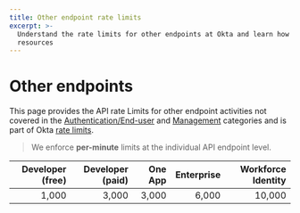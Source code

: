 ```yaml
---
title: Other endpoint rate limits
excerpt: >-
  Understand the rate limits for other endpoints at Okta and learn how to design for efficient use of
  resources
---
```


# Other endpoints

This page provides the API rate Limits for other endpoint activities not covered in the [Authentication/End-user](/docs/reference/rl-global-enduser) and [Management](/docs/reference/rl-global-mgmt) categories and is part of Okta [rate limits](/docs/reference/rate-limits).

> We enforce **per-minute** limits at the individual API endpoint level.

| Developer (free) | Developer (paid) | One App    | Enterprise | Workforce Identity |
| ----------------: | ----------------: | ----------: | ----------: | ------------------: |
| 1,000             | 3,000             | 3,000       | 6,000       | 10,000              |
